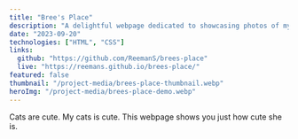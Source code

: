 ```yaml
---
title: "Bree's Place"
description: "A delightful webpage dedicated to showcasing photos of my cat"
date: "2023-09-20"
technologies: ["HTML", "CSS"]
links:
  github: "https://github.com/ReemanS/brees-place"
  live: "https://reemans.github.io/brees-place/"
featured: false
thumbnail: "/project-media/brees-place-thumbnail.webp"
heroImg: "/project-media/brees-place-demo.webp"
---
```


Cats are cute. My cats is cute. This webpage shows you just how cute she is.
